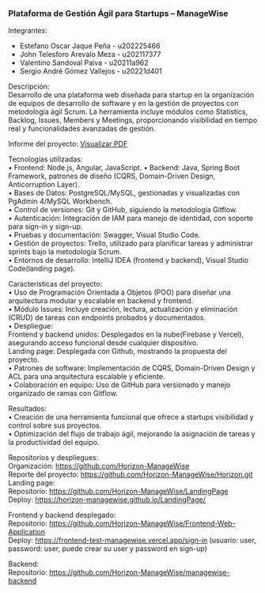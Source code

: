 <h3> Plataforma de Gestión Ágil para Startups – ManageWise </h3>  

Integrantes:  
- Estefano Oscar Jaque Peña - u202225466
- John Telesforo Arevalo Meza - u202117377
- Valentino Sandoval Paiva - u20211a962
- Sergio André Gómez Vallejos - u20221d401  


Descripción:  
Desarrollo de una plataforma web diseñada para startup en la organización de equipos de desarrollo de software y en la gestión de proyectos con metodología ágil Scrum. La herramienta incluye módulos como Statistics, Backlog, Issues, Members y Meetings, proporcionando visibilidad en tiempo real y funcionalidades avanzadas de gestión.

Informe del proyecto: <a href="assets/TF/TF.pdf" download="TF.pdf">Visualizar PDF</a>

Tecnologías utilizadas:  
• Frontend: Node.js, Angular, JavaScript. • Backend: Java, Spring Boot Framework, patrones de diseño (CQRS, Domain-Driven Design, Anticorruption Layer).  
• Bases de Datos: PostgreSQL/MySQL, gestionadas y visualizadas con PgAdmin 4/MySQL Workbench.  
• Control de versiones: Git y GitHub, siguiendo la metodología Gitflow.   
• Autenticación: Integración de IAM para manejo de identidad, con soporte para sign-in y sign-up.  
• Pruebas y documentación: Swagger, Visual Studio Code.  
• Gestión de proyectos: Trello, utilizado para planificar tareas y administrar sprints bajo la metodología Scrum.  
• Entornos de desarrollo: IntelliJ IDEA (frontend y backend), Visual Studio Code(landing page).  
  
Características del proyecto:  
•	Uso de Programación Orientada a Objetos (POO) para diseñar una arquitectura modular y escalable en backend y frontend.  
•	Módulo Issues: Incluye creación, lectura, actualización y eliminación (CRUD) de tareas con endpoints probados y documentados.  
•	Despliegue:  
    Frontend y backend unidos: Desplegados en la nube(Firebase y Vercel), asegurando acceso funcional desde cualquier dispositivo.  
    Landing page: Desplegada con Github, mostrando la propuesta del proyecto.  
•	Patrones de software: Implementación de CQRS, Domain-Driven Design y ACL para una arquitectura escalable y eficiente.  
•	Colaboración en equipo: Uso de GitHub para versionado y manejo organizado de ramas con Gitflow.  
  
Resultados:  
•	Creación de una herramienta funcional que ofrece a startups visibilidad y control sobre sus proyectos.  
•	Optimización del flujo de trabajo ágil, mejorando la asignación de tareas y la productividad del equipo.  
    
Repositorios y despliegues:  
Organización: https://github.com/Horizon-ManageWise   
Reporte del proyecto: https://github.com/Horizon-ManageWise/Horizon.git  
Landing page:   
    Repositorio: https://github.com/Horizon-ManageWise/LandingPage  
    Deploy: https://horizon-managewise.github.io/LandingPage/   

Frontend y backend desplegado:   
    Repositorio: https://github.com/Horizon-ManageWise/Frontend-Web-Application   
    Deploy: https://frontend-test-managewise.vercel.app/sign-in (usuario: user, password: user, puede crear su user y password en sign-up)  

Backend:  
    Repositorio: https://github.com/Horizon-ManageWise/managewise-backend  


